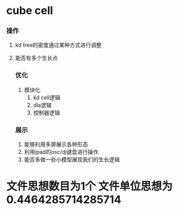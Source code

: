 # cube cell

### 操作

1. kd tree的密度通过某种方式进行调整

2. 能否有多个生长点

   

   ### 优化

   1. 模块化
      1. kd cell逻辑
      2. dla逻辑
      3. 控制器逻辑

   ### 展示

   1. 能够利用多屏展示各种形态
   2. 利用ipad的osc/dj键盘进行操作
   3. 能否多做一些小模型展现我们的生长逻辑

   



# 文件思想数目为1个 文件单位思想为0.4464285714285714